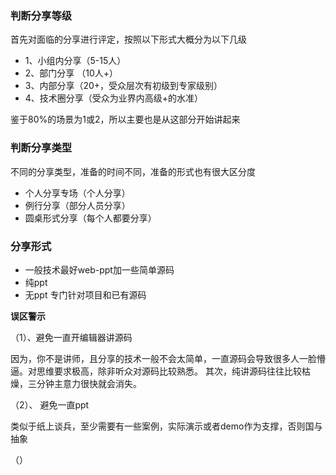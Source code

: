 ### 判断分享等级

首先对面临的分享进行评定，按照以下形式大概分为以下几级
- 1、小组内分享（5-15人）
- 2、部门分享 （10人+）
- 3、内部分享（20+，受众层次有初级到专家级别）
- 4、技术圈分享（受众为业界内高级+的水准）

鉴于80%的场景为1或2，所以主要也是从这部分开始讲起来

### 判断分享类型

不同的分享类型，准备的时间不同，准备的形式也有很大区分度

- 个人分享专场（个人分享）
- 例行分享（部分人员分享）
- 圆桌形式分享（每个人都要分享）

### 分享形式

- 一般技术最好web-ppt加一些简单源码
- 纯ppt
- 无ppt 专门针对项目和已有源码



**误区警示**

（1）、避免一直开编辑器讲源码

因为，你不是讲师，且分享的技术一般不会太简单，一直源码会导致很多人一脸懵逼。对思维要求极高，除非听众对源码比较熟悉。
其次，纯讲源码往往比较枯燥，三分钟主意力很快就会消失。

（2）、 避免一直ppt

类似于纸上谈兵，至少需要有一些案例，实际演示或者demo作为支撑，否则国与抽象

（）
